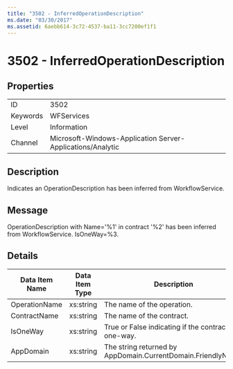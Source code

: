```yaml
---
title: "3502 - InferredOperationDescription"
ms.date: "03/30/2017"
ms.assetid: 6aebb614-3c72-4537-ba11-3cc7200ef1f1
---
```

# 3502 - InferredOperationDescription
## Properties  


|||  
|-|-|  
|ID|3502|  
|Keywords|WFServices|  
|Level|Information|  
|Channel|Microsoft-Windows-Application Server-Applications/Analytic|  

## Description  
 Indicates an OperationDescription has been inferred from WorkflowService.  

## Message  
 OperationDescription with Name='%1' in contract '%2' has been inferred from WorkflowService. IsOneWay=%3.  

## Details  


| Data Item Name | Data Item Type |                         Description                          |
|----------------|----------------|--------------------------------------------------------------|
| OperationName  |   xs:string    |                  The name of the operation.                  |
|  ContractName  |   xs:string    |                  The name of the contract.                   |
|    IsOneWay    |   xs:string    |     True or False indicating if the contract is one-way.     |
|   AppDomain    |   xs:string    | The string returned by AppDomain.CurrentDomain.FriendlyName. |

